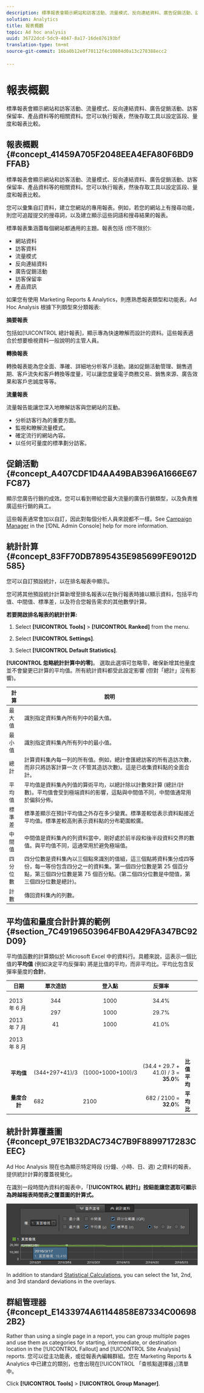 ```yaml
---
description: 標準報表會顯示網站和訪客活動、流量模式、反向連結資料、廣告促銷活動、訪客保留率、產品資料等的相關資料。您可以執行報表，然後存取工具以設定區段、量度和報表比較。
solution: Analytics
title: 報表概觀
topic: Ad hoc analysis
uuid: 36722dcd-5dc9-4047-8a17-16de876193bf
translation-type: tm+mt
source-git-commit: 16ba0b12e0f70112f4c10804d0a13c278388ecc2

---
```



# 報表概觀

標準報表會顯示網站和訪客活動、流量模式、反向連結資料、廣告促銷活動、訪客保留率、產品資料等的相關資料。您可以執行報表，然後存取工具以設定區段、量度和報表比較。

## 報表概觀 {#concept_41459A705F2048EEA4EFA80F6BD9FFAB}

標準報表會顯示網站和訪客活動、流量模式、反向連結資料、廣告促銷活動、訪客保留率、產品資料等的相關資料。您可以執行報表，然後存取工具以設定區段、量度和報表比較。

您可以彙集自訂資料，建立您網站的專用報表。例如，若您的網站上有搜尋功能，則您可追蹤提交的搜尋詞，以及建立顯示這些詞語和搜尋結果的報表。

標準報表集涵蓋每個網站都通用的主題。報表包括 (但不限於):

* 網站資料
* 訪客資料
* 流量模式
* 反向連結資料
* 廣告促銷活動
* 訪客保留率
* 產品資訊

如果您有使用 Marketing Reports &amp; Analytics，則應熟悉報表類型和功能表。Ad Hoc Analysis 根據下列類型來分類報表:

**摘要報表**

包括如[!UICONTROL 總計報表]，顯示專為快速瞭解而設計的資料。這些報表適合於想要檢視資料一般說明的主管人員。

**轉換報表**

轉換報表能為您全面、準確、詳細地分析客戶活動。諸如促銷活動管理、銷售週期、客戶流失和客戶轉換等度量，可以讓您度量電子商務交易、銷售來源、廣告效果和客戶忠誠度等等。

**流量報表**

流量報告能讓您深入地瞭解訪客與您網站的互動。

* 分析訪客行為的重要方面。
* 監視和瞭解流量模式。
* 確定流行的網站內容。
* 以任何可量度的標準劃分訪客。

## 促銷活動 {#concept_A407CDF1D4AA49BAB396A1666E67FC87}

顯示您廣告行銷的成效。您可以看到帶給您最大流量的廣告行銷類型，以及負責推廣這些行銷的員工。

<!-- 

c_reports_campaigns.xml

 -->

這些報表通常會加以自訂，因此對每個分析人員來說都不一樣。See [Campaign Manager](https://marketing.adobe.com/resources/help/en_US/reference/campaign_manager_admin.html) in the [!DNL Admin Console] help for more information.

## 統計計算 {#concept_83FF70DB7895435E985699FE9012D585}

您可以自訂預設統計，以在排名報表中顯示。

<!-- 

c_Statistical_Calculation_ad_hoc.xml

 -->

您可將其他預設統計計算新增至排名報表以在執行報表時據以顯示資料，包括平均值、中間值、標準差，以及符合您報告需求的其他數學計算。

**若要開啟排名報表的統計計算:**

1. Select **[!UICONTROL Tools]** &gt; **[!UICONTROL Ranked]** from the menu.

1. Select **[!UICONTROL Settings]**.
1. Select **[!UICONTROL Default Statistics]**.

**[!UICONTROL 忽略統計計算中的零]**。 選取此選項可忽略零，確保新增其他量度並不會變更已計算的平均值。所有統計資料都受此設定影響 (但對「總計」沒有影響)。

| 計算 | 說明 |
|--- |--- |
| 最大值 | 識別指定資料集內所有列中的最大值。 |
| 最小值 | 識別指定資料集內所有列中的最小值。 |
| 總計 | 計算資料集內每一列的所有值。例如，總計會匯總訪客的所有造訪次數，而非只將訪客計算一次 (不管其造訪次數)。這是已收集資料點的全面合計。 |
| 平均值 | 平均值是資料集內列值的算術平均，以總計除以計數來計算 (總計/計數)。平均值會受到極端資料的影響，這點與中間值不同，中間值通常用於偏斜分佈。 |
| 標準差 | 標準差顯示在預計平均值之外存在多少變異。標準差較低表示資料點接近平均值。標準差較高則表示資料點的分布範圍較廣。 |
| 中間值 | 中間值是資料集內的列資料當中，剛好處於前半段和後半段資料交界的數值。與平均值不同，這通常用於避免極端值。 |
| 四分位數 | 四分位數是資料集內以三個點來識別的值組，這三個點將資料集分成四等份，每一等份包含四分之一的資料集。第一個四分位數是第 25 個百分點，第三個四分位數是第 75 個百分點。(第二個四分位數是中間值，第三個四分位數是總計)。 |
| 計數 | 傳回資料集內的列數。 |

## 平均值和量度合計計算的範例 {#section_7C49196503964FB0A429FA347BC92D09}

平均值函數的計算類似於 Microsoft Excel 中的資料行。具體來說，這表示一個比值的&#x200B;**平均值** (例如決定平均反彈率) 將是比值的平均，而非平均比。平均比包含反彈率量度的&#x200B;**合計**。

<table id="table_9EC56B15C6A340DA8917CB0DBCAC2355"> 
 <thead> 
  <tr> 
   <th colname="col1" align="center" class="entry"> 日期 </th> 
   <th colname="col2" align="center" class="entry"> 單次造訪 </th> 
   <th colname="col3" align="center" class="entry"> 登入點 </th> 
   <th colname="col4" align="center" class="entry"> 反彈率 </th> 
   <th colname="col5" align="center" class="entry"> </th> 
  </tr>
 </thead>
 <tbody> 
  <tr valign="top"> 
   <td colname="col1"> <p>2013 年 6 月 </p> <p>2013 年 7 月 </p> <p>2013 年 8 月 </p> </td> 
   <td colname="col2" align="center"> <p>344 </p> <p>297 </p> <p>41 </p> </td> 
   <td colname="col3" align="center"> <p>1000 </p> <p>1000 </p> <p>1000 </p> </td> 
   <td colname="col4" align="center"> <p>34.4% </p> <p>29.7% </p> <p>41.0% </p> </td> 
   <td colname="col5"> </td> 
  </tr> 
  <tr valign="top"> 
   <td colname="col1" align="center" valign="middle"><b>平均值</b> </td> 
   <td colname="col2" valign="middle"> (344+297+41)/3 </td> 
   <td colname="col3" valign="middle"> (1000+1000+100)/3 </td> 
   <td colname="col4" valign="middle" align="right"> (34.4 + 29.7 + 41.0) / 3 = <b>35.0</b>% </td> 
   <td colname="col5" valign="middle"><b>比值平均</b> </td> 
  </tr> 
  <tr valign="top"> 
   <td colname="col1" align="center" valign="middle"><b>量度合計</b> </td> 
   <td colname="col2" valign="middle"> 682 </td> 
   <td colname="col3" valign="middle"> 2100 </td> 
   <td colname="col4" valign="middle" align="right"> 682 / 2100 = <b>32.0</b>% </td> 
   <td colname="col5" valign="middle"><b>平均比</b> </td> 
  </tr> 
 </tbody> 
</table>

## 統計計算覆蓋圖 {#concept_97E1B32DAC734C7B9F8899717283CEEC}

Ad Hoc Analysis 現在也為顯示特定時段 (分鐘、小時、日、週) 之資料的報表，提供統計計算的覆蓋視覺化。

<!-- 

c_overlay_calculations.xml

 -->

在識別一段時間內資料的報表中，「**[!UICONTROL 統計]」按鈕能讓您選取可顯示為跨越報表時間表之覆蓋圖的計算式。**

![](assets/overlay_calculations.png)

In addition to standard [Statistical Calculations](/help/analyze/ad-hoc-analysis/c-overview-standard-reports.md#concept_83FF70DB7895435E985699FE9012D585), you can select the 1st, 2nd, and 3rd standard deviations in the overlays.

## 群組管理器 {#concept_E1433974A61144858E87334C006982B2}

Rather than using a single page in a report, you can group multiple pages and use them as categories for starting, intermediate, or destination location in the [!UICONTROL Fallout] and [!UICONTROL Site Analysis] reports. 您可以從主功能表，或從報表內編輯群組。您在 Marketing Reports &amp; Analytics 中已建立的類別，也會出現在[!UICONTROL 「查核點選擇器」]清單中。

<!-- 

c_groups.xml

 -->

Click **[!UICONTROL Tools]** &gt; **[!UICONTROL Group Manager]**.
